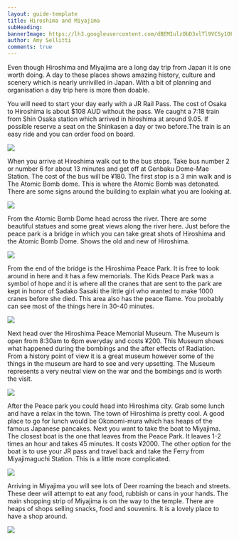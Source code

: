 ```yaml
---
layout: guide-template
title: Hiroshima and Miyajima
subHeading: 
bannerImage: https://lh3.googleusercontent.com/dBEMIulzObD3xlTl9VCSy1OFzstabMMD86ENmKHC3dUwfrAFsQcSsAheTPwWrKBCKrxXBoCprXUCRn2TsfScgKKebxovdn7_G15Vb6KAXY-dIEmrZMh8uDkKHdBEpA2ec_G5T6zYlA=w2400
author: Amy Sellitti
comments: true
---
```


Even though Hiroshima and Miyajima are a long day trip from Japan it is one worth doing. A day to these places shows amazing history, culture and scenery which is nearly unrivilled in Japan. With a bit of planning and organisation a day trip here is more then doable. 

<section>
    <p>
        You will need to start your day early with a JR Rail Pass. The cost of Osaka to Hiroshima is about $108 AUD without the pass. We caught a 7:18 train from Shin Osaka station which arrived in hiroshima at around 9.05. If possible reserve a seat on the Shinkasen a day or two before.The train is an easy ride and you can order food on board.
    </p>
    <div class="center-image"><img src="https://lh3.googleusercontent.com/UuSOV6Kxw0qal03KlU_mZ_CjHW65V08uXGum8e_1cFUF2QpgEW8Mvz3Lq8rQFLAHxoEXyq5zeQg7ZuhmhWHR7_f3PQpBuaGjv23DUF_xvOgCIbXCFeRRi4KkFHien2DC5WybQxvPFwk=w2400" /></div>
</section>


<section>
    <p>
        When you arrive at Hiroshima walk out to the bus stops. Take bus number 2 or number 6 for about 13 minutes and get off at Genbaku Dome-Mae Station. The cost of the bus will be ¥180. The first stop is a 3 min walk and is The Atomic Bomb dome. This is where the Atomic Bomb was detonated. There are some signs around the building to explain what you are looking at. 
    </p>
    <div class="center-image"><img src="https://lh3.googleusercontent.com/us09mMLKoWKJmSpx32F9_TroFIK1zhQMh1p-wu844ebAnyli-hPIbie9myx32PltGe7YB7J-JRk1_uQu8sNszJyiQ0ilYDgtiydWRDndZ9D0qeRLlUTbhYue7NPDXDYnB14wCobxOyM=w2400" /></div>
</section>


<section>
    <p>
        From the Atomic Bomb Dome head across the river. There are some beautiful statues and some great views along the river here. Just before the peace park is a bridge in which you can take great shots of Hiroshima and the Atomic Bomb Dome. Shows the old and new of Hiroshima. 
    </p>
    <div class="center-image"><img src="https://lh3.googleusercontent.com/znw6Q46_ifNF4b_LRVe4uA4eTEXmmTSX1358M_WTXXKm0jMYTbCnJcPZqUiwwD19e5p0sTrrbMey7d_WvyzPFPucCAJ3nWGcbX5pw9iIB7bcrgXUaMlKca0G_IiUK55dj8yDe-T-k9w=w2400" /></div>
</section>


<section>
    <p>
        From the end of the bridge is the Hiroshima Peace Park. It is free to look around in here and it has a few memorials. The Kids Peace Park was a symbol of hope and it is where all the cranes that are sent to the park are kept in honor of Sadako Sasaki the little girl who wanted to make 1000 cranes before she died. This area also has the peace flame. You probably can see most of the things here in 30-40 minutes. 
    </p>
    <div class="center-image"><img src="https://lh3.googleusercontent.com/h5n_BhPXhmtJW8AwkPPBIMKfQwm21C1yBq8OokGK9iExox5btC7lViqcGNwXg-czCrCvbSWe9WLCB-VMpc-B0FasGsOi_Vb0HROvZcsGjgLW9tV9Q69dIm__2UwNbahpmkiCvUdi3ss=w2400" /></div>
</section>


<section>
    <p>
        Next head over the Hiroshima Peace Memorial Museum. The Museum is open from 8:30am to 6pm everyday and costs ¥200. This Museum shows what happened during the bombings and the after effects of Radiation. From a history point of view it is a great museum however some of the things in the museum are hard to see and very upsetting. The Museum represents a very neutral view on the war and the bombings and is worth the visit.  
    </p>
    <div class="center-image"><img src="https://lh3.googleusercontent.com/uVY3cHMHcr3yIwBTf7KOFcCroQMqOQn3nh8yDR3Ns-ChmgoBpBVDqTYX2LoJku3VmBrkMD2cYnU7d7j_Zm3QmkQFNg4EQyhc5oqzxpz-lvIEXF7l-sEUI4104wsRVVw3U5L0klQNsC0=w2400" /></div>
</section>


<section>
    <p>
        After the Peace park you could head into Hiroshima city. Grab some lunch and have a relax in the town. The town of Hiroshima is pretty cool. A good place to go for lunch would be Okonomi-mura which has heaps of the famous Japanese pancakes. Next you want to take the boat to Miyajima. The closest boat is the one that leaves from the Peace Park. It leaves 1-2 times an hour and takes 45 minutes. It costs ¥2000. The other option for the boat is to use your JR pass and travel back and take the Ferry from Miyajimaguchi Station. This is a little more complicated. 
    </p>
    <div class="center-image"><img src="https://www.aqua-net-h.co.jp/heritage/img/slide-kagura.jpg" /></div>
</section>

<section>
    <p>
        Arriving in Miyajima you will see lots of Deer roaming the beach and streets. These deer will attempt to eat any food, rubbish or cans in your hands. The main shopping strip of Miyajima is on the way to the temple. There are heaps of shops selling snacks, food and souvenirs. It is a lovely place to have a shop around.  
    </p>
    <div class="center-image"><img src="https://lh3.googleusercontent.com/K6UHLtYbTC2pNJrM2ItRSmzf9CNgVk9FyhS1uFRL79DDIFQpnEdaK3MoCx7PcSNfomrXoZzpjOYDqcWzr-u9MGtzbBvGSyLzBT3LzVSsrRqwwwhlh4FtbXItTP4xZIXLDnkK4m-J4vQ=w2400" /></div>
</section>